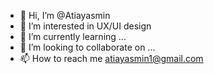 - 👋 Hi, I’m @Atiayasmin
- 👀 I’m interested in UX/UI design
- 🌱 I’m currently learning ...
- 💞️ I’m looking to collaborate on ...
- 📫 How to reach me atiayasmin1@gmail.com

<!---
Atiayasmin/Atiayasmin is a ✨ special ✨ repository because its `README.md` (this file) appears on your GitHub profile.
You can click the Preview link to take a look at your changes.
--->
